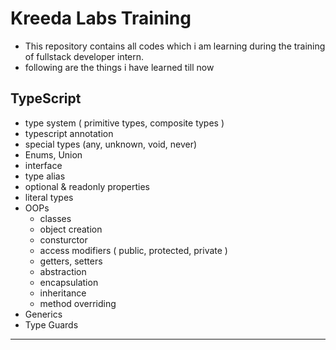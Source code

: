 # Kreeda Labs Training
- This repository contains all codes which i am learning during the training of fullstack developer intern.
- following are the things i have learned till now

## TypeScript
- type system ( primitive types, composite types )
- typescript annotation
- special types (any, unknown, void, never)
- Enums, Union
- interface
- type alias
- optional & readonly properties
- literal types
- OOPs
  - classes
  - object creation
  - consturctor
  - access modifiers ( public, protected, private )
  - getters, setters
  - abstraction
  - encapsulation
  - inheritance
  - method overriding
- Generics
- Type Guards

---

